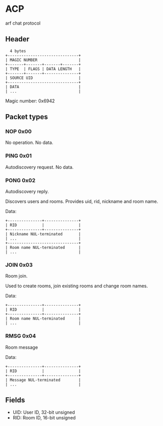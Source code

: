# ACP

arf chat protocol

## Header

```
  4 bytes
+-------------------------------+
| MAGIC NUMBER                  |
+-------+-------+-------+-------+
| TYPE  | FLAGS | DATA LENGTH   |
+-------+-------+---------------+
| SOURCE UID                    |
+-------------------------------+
| DATA                          |
| ...                           |

```

Magic number: 0x6942

## Packet types

### NOP  0x00
No operation. No data.

### PING 0x01
Autodiscovery request. No data.

### PONG 0x02
Autodiscovery reply.

Discovers users and rooms. Provides uid, rid, nickname and room name.

Data:
```
+---------------+---------------+
| RID           |               |
+---------------+---------------+
| Nickname NUL-terminated       |
| ...                           |
+-------------------------------+
| Room name NUL-terminated      |
| ...                           |
```

### JOIN 0x03
Room join.

Used to create rooms, join existing rooms and change room names.

Data:
```
+---------------+---------------+
| RID           |               |
+---------------+---------------+
| Room name NUL-terminated      |
| ...                           |
```

### RMSG 0x04
Room message

Data:
```
+---------------+---------------+
| RID           |               |
+---------------+---------------+
| Message NUL-terminated        |
| ...                           |
```

## Fields

- UID: User ID, 32-bit unsigned
- RID: Room ID, 16-bit unsigned


